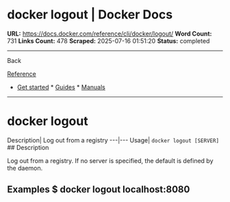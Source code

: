 # docker logout | Docker Docs

**URL:** https://docs.docker.com/reference/cli/docker/logout/
**Word Count:** 731
**Links Count:** 478
**Scraped:** 2025-07-16 01:51:20
**Status:** completed

---

Back

[Reference](https://docs.docker.com/reference/)

  * [Get started](https://docs.docker.com/get-started/)   * [Guides](https://docs.docker.com/guides/)   * [Manuals](https://docs.docker.com/manuals/)

* * *

# docker logout

Description| Log out from a registry   ---|---   Usage| `docker logout [SERVER]`      ## Description

Log out from a registry. If no server is specified, the default is defined by the daemon.

## Examples               $ docker logout localhost:8080